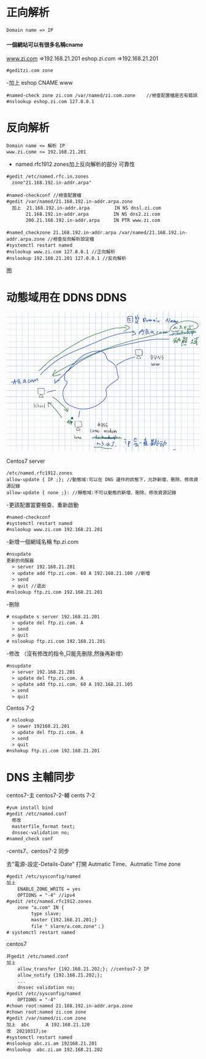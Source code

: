 # 正向解析
```
Domain name => IP
```
#### 一個網站可以有很多名稱cname

www.zi.com    =>192.168.21.201 
eshop.zi.com  =>192.168.21.201 
```
#geditzi.com zone
```
-加上 eshop CNAME www
```
#named-check zone zi.com /var/named/zi.com.zone    //檢查配置檔是否有錯誤
#nslookup eshop.zi.com 127.0.0.1
```
# 反向解析
```
Domain name <= 解析 IP
www.zi.come <= 192.168.21.201
```
- named.rfc1912.zones加上反向解析的部分   可靠性
```
#gedit /etc/named.rfc.in.zones
  zone"21.168.192.in-addr.arpa"

#named-checkconf //檢查配置檔
#gedit /var/named/21.168.192.in-addr.arpa.zone
  加上  21.168.192.in-addr.arpa         IN NS dnsl.zi.com 
       21.168.192.in-addr.arpa         IN NS dns2.zi.com
       200.21.168.192.in-addr.arpa     IN PTR www.zi.com

#named_checkzone 21.168.192.in-addr.arpa /var/named/21.168.192.in-addr.arpa.zone //檢查反向解析設定檔
#systemctl restart named
#nslookup www.zi.com 127.0.0.1 //正向解析
#nslookup 192.168.21.201 127.0.0.1 //反向解析
```
图

# 动態域用在 DDNS DDNS
![image](https://github.com/zixxizxx/-/blob/main/note0317.jpg)

Centos7 server 
```
/etc/named.rfc1912.zones
allow-update { IP ;}; //動態域:可以在 DNS 運作的狀態下，允許新增、刪除、修改資源記錄
allow-update { none ;}: //靜態域:不可以動態的新增、刪除、修改資源記錄
```
-更該配置當要檢查、重新啟動
```
#named-checkconf
#systemctl restart named
#nslookup www.zi.com 192.168.21.201
```
-新增一個網域名稱 ftp.zi.com 
```
#nsupdate
更新的伺服器
  > server 192.168.21.201
  > update add ftp.zi.com. 60 A 192.168.21.100 //新增
  > send
  > quit //退出
#nslookup ftp.zi.com 192.168.21.201
```
-刪除
```
# nsupdate s server 192.168.21.201
  > update del ftp.zi.com. A
  > send
  > quit
# nslookup ftp.zi.com 192.168.21.201
```
-修改 （沒有修改的指令,只能先刪除,然後再新增）
```
#nsupdate
  > server 192.168.21.201
  > update del ftp.zi.com. A
  > update add ftp.zi.com. 60 A 192.168.21.105
  > send
  > quit
```
Centos 7-2
```
# nslookup
  > sewer 192168.21.201
  > update del ftp.zi.com. A
  > send
  > quit
#nshokup ftp.zi.com 192.168.21.201
```
# DNS 主輔同步
centos7-主 centos7-2-輔
cents 7-2
```
#yum install bind
#gedit /etc/named.conf
  修改
  masterfile_format text; 
  dnssec-validation no;
#named_check conf
```
-cents7、centos7-2 同步  

去"電源-設定-Details-Date" 打開 Autmatic Time、Autmatic Time zone 
```
#gedit /etc/sysconfig/named
加上
    ENABLE_ZONE_WRITE = yes
    OPTIONS = "-4" //ipv4
#gedit /etc/named.rfc1912.zones
    zone "a.com" IN {
         type slave;
         master {192.168.21.201;}
         file " slare/a.com.zone"；}
# systemctl restart named
```
centos7
```
井gedit /etc/named.conf
加上 
    allow_transfer {192.168.21.202;}; //centos7-2 IP
    allow_notify {192.168.21.202;};
    ...
    dnssec validation no;
#gedit /etc/sysconfig/named
    OPTIONS = "-4"
#chown root:named 21.168.192.in-addr.arpa.zone
#chown root:named zi.com zone
#gedit /var/named/zi.com zone
加上  abc      A 192.168.21.120
改  20210317;se
#systemctl restart named
#nslookup abc.zi.am 192168.21.201
#nslookup  abc.zi.am 192.168.21.202
```


